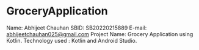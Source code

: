 # GroceryApplication
Name: Abhijeet Chauhan
SBID: SB20220215889
E-mail: abhijeetchauhan025@gmail.com
Project Name: Grocery Application using Kotlin.
Technology used : Kotlin and Android Studio.


